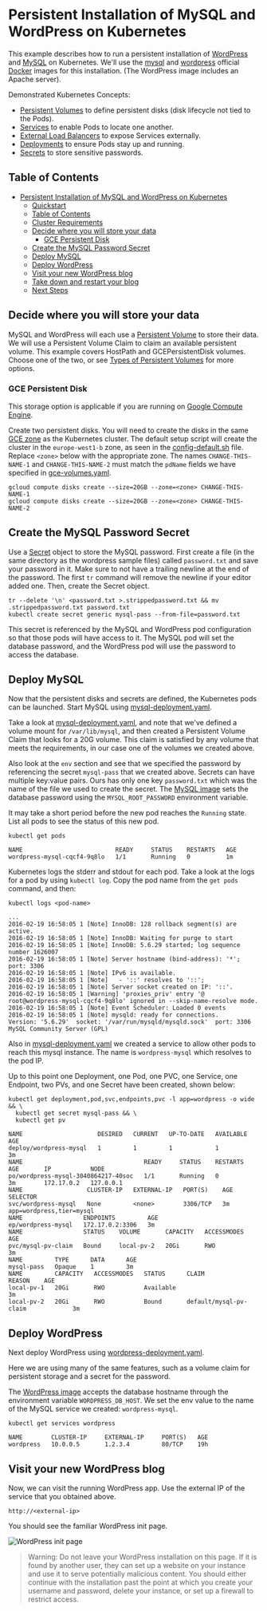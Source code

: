 # Persistent Installation of MySQL and WordPress on Kubernetes

This example describes how to run a persistent installation of
[WordPress](https://wordpress.org/) and
[MySQL](https://www.mysql.com/) on Kubernetes. We'll use the
[mysql](https://registry.hub.docker.com/_/mysql/) and
[wordpress](https://registry.hub.docker.com/_/wordpress/) official
[Docker](https://www.docker.com/) images for this installation. (The
WordPress image includes an Apache server).

Demonstrated Kubernetes Concepts:

* [Persistent Volumes](https://kubernetes.io/docs/concepts/storage/persistent-volumes/) to
  define persistent disks (disk lifecycle not tied to the Pods).
* [Services](https://kubernetes.io/docs/concepts/services-networking/service/) to enable Pods to
  locate one another.
* [External Load Balancers](https://kubernetes.io/docs/concepts/services-networking/service/#type-loadbalancer)
  to expose Services externally.
* [Deployments](http://kubernetes.io/docs/user-guide/deployments/) to ensure Pods
  stay up and running.
* [Secrets](http://kubernetes.io/docs/user-guide/secrets/) to store sensitive
  passwords.

## Table of Contents

* [Persistent Installation of MySQL and WordPress on Kubernetes](#persistent-installation-of-mysql-and-wordpress-on-kubernetes)
  * [Quickstart](#quickstart)
  * [Table of Contents](#table-of-contents)
  * [Cluster Requirements](#cluster-requirements)
  * [Decide where you will store your data](#decide-where-you-will-store-your-data)
    * [GCE Persistent Disk](#gce-persistent-disk)
  * [Create the MySQL Password Secret](#create-the-mysql-password-secret)
  * [Deploy MySQL](#deploy-mysql)
  * [Deploy WordPress](#deploy-wordpress)
  * [Visit your new WordPress blog](#visit-your-new-wordpress-blog)
  * [Take down and restart your blog](#take-down-and-restart-your-blog)
  * [Next Steps](#next-steps)

## Decide where you will store your data

MySQL and WordPress will each use a
[Persistent Volume](https://kubernetes.io/docs/concepts/storage/persistent-volumes/)
to store their data. We will use a Persistent Volume Claim to claim an
available persistent volume. This example covers HostPath and
GCEPersistentDisk volumes. Choose one of the two, or see
[Types of Persistent Volumes](https://kubernetes.io/docs/concepts/storage/persistent-volumes/#types-of-persistent-volumes)
for more options.

### GCE Persistent Disk

This storage option is applicable if you are running on
[Google Compute Engine](http://kubernetes.io/docs/getting-started-guides/gce/).

Create two persistent disks. You will need to create the disks in the
same [GCE zone](https://cloud.google.com/compute/docs/zones) as the
Kubernetes cluster. The default setup script will create the cluster
in the `europe-west1-b` zone, as seen in the
[config-default.sh](../../cluster/gce/config-default.sh) file. Replace
`<zone>` below with the appropriate zone. The names `CHANGE-THIS-NAME-1` and
`CHANGE-THIS-NAME-2` must match the `pdName` fields we have specified in
[gce-volumes.yaml](gce-volumes.yaml).

```shell
gcloud compute disks create --size=20GB --zone=<zone> CHANGE-THIS-NAME-1
gcloud compute disks create --size=20GB --zone=<zone> CHANGE-THIS-NAME-2
```

## Create the MySQL Password Secret

Use a [Secret](http://kubernetes.io/docs/user-guide/secrets/) object
to store the MySQL password. First create a file (in the same directory
as the wordpress sample files) called
`password.txt` and save your password in it. Make sure to not have a
trailing newline at the end of the password. The first `tr` command
will remove the newline if your editor added one. Then, create the
Secret object.

```shell
tr --delete '\n' <password.txt >.strippedpassword.txt && mv .strippedpassword.txt password.txt
kubectl create secret generic mysql-pass --from-file=password.txt
```

This secret is referenced by the MySQL and WordPress pod configuration
so that those pods will have access to it. The MySQL pod will set the
database password, and the WordPress pod will use the password to
access the database.

## Deploy MySQL

Now that the persistent disks and secrets are defined, the Kubernetes
pods can be launched. Start MySQL using
[mysql-deployment.yaml](mysql-deployment.yaml).

Take a look at [mysql-deployment.yaml](mysql-deployment.yaml), and
note that we've defined a volume mount for `/var/lib/mysql`, and then
created a Persistent Volume Claim that looks for a 20G volume. This
claim is satisfied by any volume that meets the requirements, in our
case one of the volumes we created above.

Also look at the `env` section and see that we specified the password
by referencing the secret `mysql-pass` that we created above. Secrets
can have multiple key:value pairs. Ours has only one key
`password.txt` which was the name of the file we used to create the
secret. The [MySQL image](https://hub.docker.com/_/mysql/) sets the
database password using the `MYSQL_ROOT_PASSWORD` environment
variable.

It may take a short period before the new pod reaches the `Running`
state.  List all pods to see the status of this new pod.

```shell
kubectl get pods
```

```shell
NAME                          READY     STATUS    RESTARTS   AGE
wordpress-mysql-cqcf4-9q8lo   1/1       Running   0          1m
```

Kubernetes logs the stderr and stdout for each pod. Take a look at the
logs for a pod by using `kubectl log`. Copy the pod name from the
`get pods` command, and then:

```shell
kubectl logs <pod-name>
```

```shell
...
2016-02-19 16:58:05 1 [Note] InnoDB: 128 rollback segment(s) are active.
2016-02-19 16:58:05 1 [Note] InnoDB: Waiting for purge to start
2016-02-19 16:58:05 1 [Note] InnoDB: 5.6.29 started; log sequence number 1626007
2016-02-19 16:58:05 1 [Note] Server hostname (bind-address): '*'; port: 3306
2016-02-19 16:58:05 1 [Note] IPv6 is available.
2016-02-19 16:58:05 1 [Note]   - '::' resolves to '::';
2016-02-19 16:58:05 1 [Note] Server socket created on IP: '::'.
2016-02-19 16:58:05 1 [Warning] 'proxies_priv' entry '@ root@wordpress-mysql-cqcf4-9q8lo' ignored in --skip-name-resolve mode.
2016-02-19 16:58:05 1 [Note] Event Scheduler: Loaded 0 events
2016-02-19 16:58:05 1 [Note] mysqld: ready for connections.
Version: '5.6.29'  socket: '/var/run/mysqld/mysqld.sock'  port: 3306  MySQL Community Server (GPL)
```

Also in [mysql-deployment.yaml](mysql-deployment.yaml) we created a
service to allow other pods to reach this mysql instance. The name is
`wordpress-mysql` which resolves to the pod IP.

Up to this point one Deployment, one Pod, one PVC, one Service, one Endpoint,
two PVs, and one Secret have been created, shown below:

```shell
kubectl get deployment,pod,svc,endpoints,pvc -l app=wordpress -o wide && \
  kubectl get secret mysql-pass && \
  kubectl get pv
```

```shell
NAME                     DESIRED   CURRENT   UP-TO-DATE   AVAILABLE   AGE
deploy/wordpress-mysql   1         1         1            1           3m
NAME                                  READY     STATUS    RESTARTS   AGE       IP           NODE
po/wordpress-mysql-3040864217-40soc   1/1       Running   0          3m        172.17.0.2   127.0.0.1
NAME                  CLUSTER-IP   EXTERNAL-IP   PORT(S)    AGE       SELECTOR
svc/wordpress-mysql   None         <none>        3306/TCP   3m        app=wordpress,tier=mysql
NAME                 ENDPOINTS         AGE
ep/wordpress-mysql   172.17.0.2:3306   3m
NAME                 STATUS    VOLUME       CAPACITY   ACCESSMODES   AGE
pvc/mysql-pv-claim   Bound     local-pv-2   20Gi       RWO           3m
NAME         TYPE      DATA      AGE
mysql-pass   Opaque    1         3m
NAME         CAPACITY   ACCESSMODES   STATUS      CLAIM                    REASON    AGE
local-pv-1   20Gi       RWO           Available                                      3m
local-pv-2   20Gi       RWO           Bound       default/mysql-pv-claim             3m
```

## Deploy WordPress

Next deploy WordPress using
[wordpress-deployment.yaml](wordpress-deployment.yaml).

Here we are using many of the same features, such as a volume claim
for persistent storage and a secret for the password.

The [WordPress image](https://hub.docker.com/_/wordpress/) accepts the
database hostname through the environment variable
`WORDPRESS_DB_HOST`. We set the env value to the name of the MySQL
service we created: `wordpress-mysql`.

```shell
kubectl get services wordpress
```

```shell
NAME        CLUSTER-IP     EXTERNAL-IP     PORT(S)   AGE
wordpress   10.0.0.5       1.2.3.4         80/TCP    19h
```

## Visit your new WordPress blog

Now, we can visit the running WordPress app. Use the external IP of
the service that you obtained above.

```shell
http://<external-ip>
```

You should see the familiar WordPress init page.

![WordPress init page](WordPress.png "WordPress init page")

> Warning: Do not leave your WordPress installation on this page. If
> it is found by another user, they can set up a website on your
> instance and use it to serve potentially malicious content. You
> should either continue with the installation past the point at which
> you create your username and password, delete your instance, or set
> up a firewall to restrict access.
